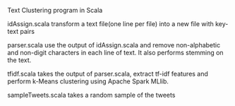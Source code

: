 Text Clustering program in Scala

idAssign.scala transform a text file(one line per file) into a new file with key-text pairs

parser.scala use the output of idAssign.scala and remove non-alphabetic and non-digit characters in each line of text. It also performs stemming on the text.

tfidf.scala takes the output of parser.scala, extract tf-idf features and perform k-Means clustering using Apache Spark MLlib. 

sampleTweets.scala takes a random sample of the tweets
